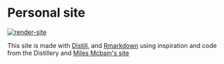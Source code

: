 # Personal site

[![render-site](https://github.com/seabbs/seabbs.github.io/actions/workflows/render-site.yaml/badge.svg)](https://github.com/seabbs/seabbs.github.io/actions/workflows/render-site.yaml)

This site is made with [Distill](https://rstudio.github.io/distill/), and [Rmarkdown]() using inspiration and code from the Distillery and [Miles Mcbain's site]()
